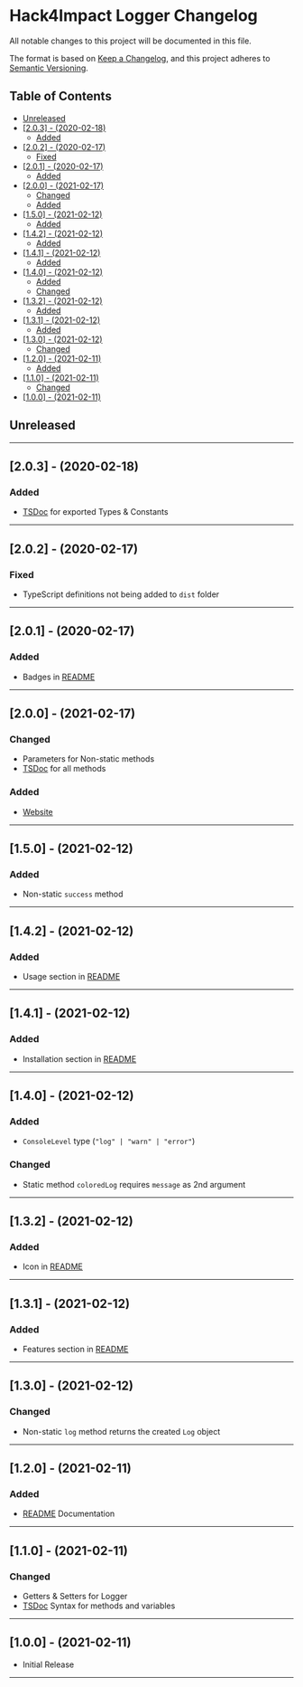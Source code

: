 # Hack4Impact Logger Changelog <!-- omit in toc -->

All notable changes to this project will be documented in this file.

The format is based on [Keep a Changelog](http://keepachangelog.com/), and this project adheres to [Semantic Versioning](https://semver.org/spec/v2.0.0.html).

## Table of Contents <!-- omit in toc -->

- [Unreleased](#unreleased)
- [[2.0.3] - (2020-02-18)](#203---2020-02-18)
  - [Added](#added)
- [[2.0.2] - (2020-02-17)](#202---2020-02-17)
  - [Fixed](#fixed)
- [[2.0.1] - (2020-02-17)](#201---2020-02-17)
  - [Added](#added-1)
- [[2.0.0] - (2021-02-17)](#200---2021-02-17)
  - [Changed](#changed)
  - [Added](#added-2)
- [[1.5.0] - (2021-02-12)](#150---2021-02-12)
  - [Added](#added-3)
- [[1.4.2] - (2021-02-12)](#142---2021-02-12)
  - [Added](#added-4)
- [[1.4.1] - (2021-02-12)](#141---2021-02-12)
  - [Added](#added-5)
- [[1.4.0] - (2021-02-12)](#140---2021-02-12)
  - [Added](#added-6)
  - [Changed](#changed-1)
- [[1.3.2] - (2021-02-12)](#132---2021-02-12)
  - [Added](#added-7)
- [[1.3.1] - (2021-02-12)](#131---2021-02-12)
  - [Added](#added-8)
- [[1.3.0] - (2021-02-12)](#130---2021-02-12)
  - [Changed](#changed-2)
- [[1.2.0] - (2021-02-11)](#120---2021-02-11)
  - [Added](#added-9)
- [[1.1.0] - (2021-02-11)](#110---2021-02-11)
  - [Changed](#changed-3)
- [[1.0.0] - (2021-02-11)](#100---2021-02-11)

## Unreleased

---

## [2.0.3] - (2020-02-18)

### Added

- [TSDoc] for exported Types & Constants

---

## [2.0.2] - (2020-02-17)

### Fixed

- TypeScript definitions not being added to `dist` folder

---

## [2.0.1] - (2020-02-17)

### Added

- Badges in [README]

---

## [2.0.0] - (2021-02-17)

### Changed

- Parameters for Non-static methods
- [TSDoc] for all methods

### Added

- [Website]

---

## [1.5.0] - (2021-02-12)

### Added

- Non-static `success` method

---

## [1.4.2] - (2021-02-12)

### Added

- Usage section in [README]

---

## [1.4.1] - (2021-02-12)

### Added

- Installation section in [README]

---

## [1.4.0] - (2021-02-12)

### Added

- `ConsoleLevel` type (`"log" | "warn" | "error"`)

### Changed

- Static method `coloredLog` requires `message` as 2nd argument

---

## [1.3.2] - (2021-02-12)

### Added

- Icon in [README]

---

## [1.3.1] - (2021-02-12)

### Added

- Features section in [README]

---

## [1.3.0] - (2021-02-12)

### Changed

- Non-static `log` method returns the created `Log` object

---

## [1.2.0] - (2021-02-11)

### Added

- [README] Documentation

---

## [1.1.0] - (2021-02-11)

### Changed

- Getters & Setters for Logger
- [TSDoc] Syntax for methods and variables

---

## [1.0.0] - (2021-02-11)

- Initial Release

---

<!-- Start Reference Links -->

[website]: https://hack4impact.github.io/logger/
[readme]: https://github.com/hack4impact/logger#readme
[tsdoc]: https://tsdoc.org/
